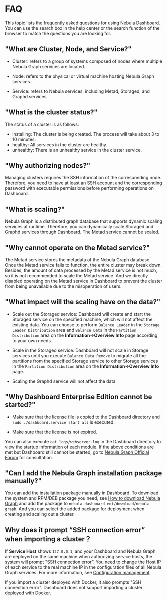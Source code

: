 # FAQ

This topic lists the frequently asked questions for using Nebula Dashboard. You can use the search box in the help center or the search function of the browser to match the questions you are looking for.

## "What are Cluster, Node, and Service?"

- Cluster: refers to a group of systems composed of nodes where multiple Nebula Graph services are located.

- Node: refers to the physical or virtual machine hosting Nebula Graph services.

- Service: refers to Nebula services, including Metad, Storaged, and Graphd services.

## "What is the cluster status?"

The status of a cluster is as follows:

- installing: The cluster is being created. The process will take about 3 to 10 minutes.
- healthy: All services in the cluster are healthy.
- unhealthy: There is an unhealthy service in the cluster service.

## "Why authorizing nodes?"

Managing clusters requires the SSH information of the corresponding node. Therefore, you need to have at least an SSH account and the corresponding password with executable permissions before performing operations on Dashboard.

## "What is scaling?"

Nebula Graph is a distributed graph database that supports dynamic scaling services at runtime. Therefore, you can dynamically scale Storaged and Graphd services through Dashboard. The Metad service cannot be scaled.

## "Why cannot operate on the Metad service?"

The Metad service stores the metadata of the Nebula Graph database. Once the Metad service fails to function, the entire cluster may break down. Besides, the amount of data processed by the Metad service is not much, so it is not recommended to scale the Metad service. And we directly disabled operating on the Metad service in Dashboard to prevent the cluster from being unavailable due to the misoperation of users.

## "What impact will the scaling have on the data?"

- Scale out the Storaged service: Dashboard will create and start the Storaged service on the specified machine, which will not affect the existing data. You can choose to perform `Balance Leader` in the `Storage Leader Distribution` area and `Balance Data` in the `Partition Distribution` area on the **Information**->**Overview Info** page according to your own needs.

- Scale in the Storaged service: Dashboard will not scale in Storage services until you execute `Balance Data Remove` to migrate all the partitions from the specified Storage service to other Storage services in the `Partition Distribution` area on the **Information**->**Overview Info** page.  

- Scaling the Graphd service will not affect the data.


## "Why Dashboard Enterprise Edition cannot be started?"

- Make sure that the license file is copied to the Dashboard directory and `sudo ./dashboard.service start all` is executed.

- Make sure that the license is not expired.

You can also execute `cat logs/webserver.log` in the Dashboard directory to view the startup information of each module. If the above conditions are met but Dashboard still cannot be started, go to [Nebula Graph Official Forum](https://discuss.nebula-graph.io/ "Click to go to Nebula Graph Official Forum") for consultation.

## "Can I add the Nebula Graph installation package manually?"

You can add the installation package manually in Dashboard. To download the system and RPM/DEB package you need, see [How to download Nebula Graph](https://nebula-graph.io/download/) and add the package to `nebula-dashboard-ent/download/nebula-graph`. And you can select the added package for deployment when creating and scaling out a cluster.

<!-- already embedded this feature into the creation steps.

## Why do I get "Permission Denied" when importing a cluster?

When importing a cluster, you need to access the path where the Nebula Graph services are installed. If the service account does not have access privileges, the cluster cannot be imported successfully. You can grant access to the service to the account (e.g. `sudo chown -R tom:tom nebula`) and restart the service with the account.  -->
## Why does it prompt “SSH connection error” when importing a cluster？

If **Service Host** shows `127.0.0.1`, and your Dashboard and Nebula Graph are deployed on the same machine when authorizing service hosts, the system will prompt "SSH connection error”. You need to change the Host IP of each service to the real machine IP in the configuration files of all Nebula Graph services. For more information, see [Configuration management](../5.configurations-and-logs/1.configurations/1.configurations.md).

If you import a cluster deployed with Docker, it also prompts "SSH connection error". Dashboard does not support importing a cluster deployed with Docker.